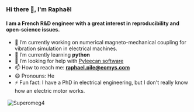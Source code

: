 ### Hi there 👋, I'm Raphaël

#### I am a French R&D engineer with a great interest in reproducibility and open-science issues. 

- 🔭 I’m currently working on numerical magneto-mechanical coupling for vibration simulation in electrical machines.
- 🌱 I’m currently learning **python**
- 🤔 I’m looking for help with [Pyleecan software](https://github.com/Eomys/pyleecan)
- 📫 How to reach me: **raphael.pile@eomys.com**
- 😄 Pronouns: He
- ⚡ Fun fact: I have a PhD in electrical engineering, but I don't really know how an electric motor works.

<p>&nbsp;<img align="center" src="https://github-readme-stats.vercel.app/api?username=Superomeg4&show_icons=true&theme=dark" alt="Superomeg4" /></p>
